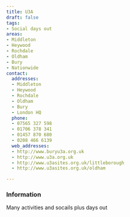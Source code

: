 ```yaml
---
title: U3A
draft: false
tags:
- Social days out
areas:
- Middleton
- Heywood
- Rochdale
- Oldham
- Bury
- Nationwide
contact:
  addresses:
  - Middleton
  - Heywood
  - Rochdale
  - Oldham
  - Bury
  - London HQ
  phone:
  - 07565 327 598
  - 01706 378 341
  - 01457 870 680
  - 0208 466 6139
  web_addresses:
  - http://www.buryu3a.org.uk 
  - http://www.u3a.org.uk
  - http://www.u3asites.org.uk/littleborough
  - http://www.u3asites.org.uk/oldham

---
```


### Information
Many activities and socails plus days out